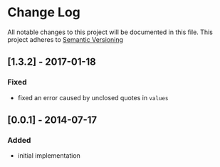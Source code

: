 # Change Log
All notable changes to this project will be documented in this file.
This project adheres to [Semantic Versioning](http://semver.org)

## [1.3.2] - 2017-01-18
### Fixed
- fixed an error caused by unclosed quotes in `values` 

## [0.0.1] - 2014-07-17
### Added
- initial implementation